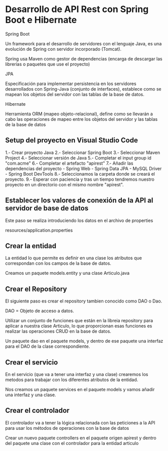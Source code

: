 # Desarrollo de API Rest con Spring Boot e Hibernate

Spring Boot

Un framework para el desarrollo de servidores con el
lenguaje Java, es una evolución de Spring con servidor
incorporado (Tomcat).

Spring usa Maven como gestor de dependencias (encarga de
descargar las librerías o paquetes que use el proyecto)

JPA

Especificación para implementar persistencia en los servidores
desarrollados con Spring-Java (conjunto de interfaces), establece
como se mapean los objetos del servidor con las tablas de 
la base de datos.

Hibernate

Herramienta ORM (mapeo objeto-relacional), define como se llevarán
a cabo las operaciones de mapeo entre los objetos del servidor y las
tablas de la base de datos

## Setup del proyecto en Visual Studio Code

1.- Crear proyecto Java
2.- Seleccionar Spring Boot
3.- Seleccionar Maven Project
4.- Seleccionar versión de Java
5.- Completar el input group id "com.acme"
6.- Completar el artefacto "apirest"
7.- Añadir las dependencias del proyecto
    - Spring Web
    - Spring Data JPA
    - MySQL Driver
    - Spring Boot DevTools
8.- Seleccionamos la carpeta donde se creará el proyecto.
9.- Esperar con paciencia y tras un tiempo tendremos
    nuestro proyecto en un directorio con el mismo nombre "apirest".

## Establecer los valores de conexión de la API al servidor de base de datos

Este paso se realiza introduciendo los datos
en el archivo de properties

resources/application.properties

## Crear la entidad

La entidad lo que permite es definir en una clase los atributos
que correspondan con los campos de la base de datos.

Creamos un paquete models.entity y una clase Articulo.java

## Crear el Repository

El siguiente paso es crear el repository tambien conocido como DAO
o Dao.

DAO = Objeto de acceso a datos.

Utilizar un conjunto de funciones que están en la libreia repository
para aplicar a nuestra clase Articulo, lo que proporcionan esas 
funciones es realizar las operaciones CRUD en la base de datos.

Un paquete dao en el paquete models, y dentro de ese paquete una
interfaz para el DAO de la clase correspondiente.

## Crear el servicio

En el servicio (que va a tener una interfaz y una clase) crearemos
los metodos para trabajar con los diferentes atributos de la
entidad.

Nos creamos un paquete services en el paquete models y vamos
añadir una interfaz y una clase.

## Crear el controlador

El controlador va a tener la lógica relacionada con las peticiones
a la API para usar los métodos de operaciones con la 
base de datos

Crear un nuevo paquete controllers en el paquete origen apirest y 
dentro del paquete una clase con el controlador para la entidad articulo
